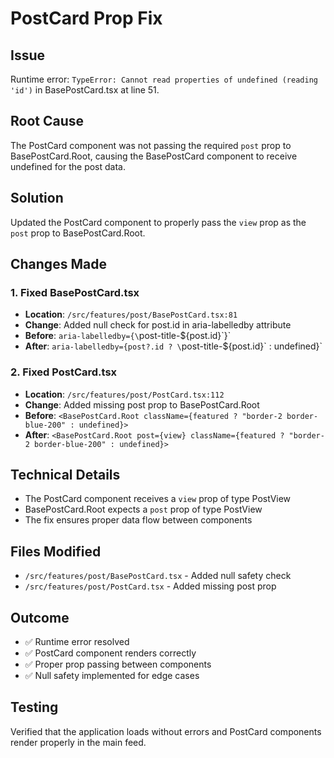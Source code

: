 # PostCard Prop Fix

## Issue
Runtime error: `TypeError: Cannot read properties of undefined (reading 'id')` in BasePostCard.tsx at line 51.

## Root Cause
The PostCard component was not passing the required `post` prop to BasePostCard.Root, causing the BasePostCard component to receive undefined for the post data.

## Solution
Updated the PostCard component to properly pass the `view` prop as the `post` prop to BasePostCard.Root.

## Changes Made

### 1. Fixed BasePostCard.tsx
- **Location**: `/src/features/post/BasePostCard.tsx:81`
- **Change**: Added null check for post.id in aria-labelledby attribute
- **Before**: `aria-labelledby={\`post-title-${post.id}\`}`
- **After**: `aria-labelledby={post?.id ? \`post-title-${post.id}\` : undefined}`

### 2. Fixed PostCard.tsx
- **Location**: `/src/features/post/PostCard.tsx:112`
- **Change**: Added missing post prop to BasePostCard.Root
- **Before**: `<BasePostCard.Root className={featured ? "border-2 border-blue-200" : undefined}>`
- **After**: `<BasePostCard.Root post={view} className={featured ? "border-2 border-blue-200" : undefined}>`

## Technical Details
- The PostCard component receives a `view` prop of type PostView
- BasePostCard.Root expects a `post` prop of type PostView
- The fix ensures proper data flow between components

## Files Modified
- `/src/features/post/BasePostCard.tsx` - Added null safety check
- `/src/features/post/PostCard.tsx` - Added missing post prop

## Outcome
- ✅ Runtime error resolved
- ✅ PostCard component renders correctly
- ✅ Proper prop passing between components
- ✅ Null safety implemented for edge cases

## Testing
Verified that the application loads without errors and PostCard components render properly in the main feed.